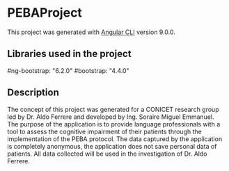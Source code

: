 # PEBAProject

This project was generated with [Angular CLI](https://github.com/angular/angular-cli) version 9.0.0.

## Libraries used in the project 

  #ng-bootstrap: "6.2.0"
  #bootstrap: "4.4.0"
  
## Description

The concept of this project was generated for a CONICET research group led by Dr. Aldo Ferrere and developed by Ing. Soraire Miguel Emmanuel.
The purpose of the application is to provide language professionals with a tool to assess the cognitive impairment of their patients through the implementation of the PEBA protocol.
The data captured by the application is completely anonymous, the application does not save personal data of patients.
All data collected will be used in the investigation of Dr. Aldo Ferrere.
